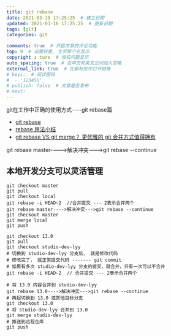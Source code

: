 ```yaml
---
title: git rebase
date: 2021-03-15 17:25:25  # 建立日期
updated: 2021-03-16 17:25:25  # 更新日期
tags: [git]
categories: git

comments: true  # 开启文章的评论功能
top: 9  # 设置权重, 主页那个先显示
copyright : ture  # 授权问题显示
auto_spacing: true  # 在中文和英文之间加入空格
external_link: true  # 在新标签中打开链接
# keys:  # 阅读密码
#  - '123456'
# publish: false  # 文章是否发布
# next:
---
```


git在工作中正确的使用方式----git rebase篇
<!-- more -->

- [git rebase](https://blog.csdn.net/nrsc272420199/article/details/85555911)
- [rebase 用法小结](https://www.jianshu.com/p/4a8f4af4e803)
- [git rebase VS git merge？ 更优雅的 git 合并方式值得拥有](https://zhuanlan.zhihu.com/p/73767731)

git rebase master---->解决冲突--->git rebase --continue


## 本地开发分支可以灵活管理
```git
git checkout master
git pull
git checkout local
git rebase -i HEAD~2  //合并提交 --- 2表示合并两个
git rebase master---->解决冲突--->git rebase --continue
git checkout master
git merge local
git push
```

```git
git checkout 13.0
git pull
git checkout studio-dev-lyy
# 切换到 studio-dev-lyy 分支后， 就是修改代码
# 修改完了， 就正常提交代码 ------- git commit
# 如果有多次 studio-dev-lyy 分支的提交，就合并，只有一次可以不合并
git rebase -i HEAD~2  // 合并提交 --- 2表示合并两个

# 将 13.0 内容合并到 studio-dev-lyy
git rebase 13.0---->解决冲突--->git rebase --continue
# 再起切换到 13.0 或其他目标分支
git checkout 13.0
# 将 studio-dev-lyy 合并到 13.0
git merge studio-dev-lyy
# 推送到远程仓库
git push
```